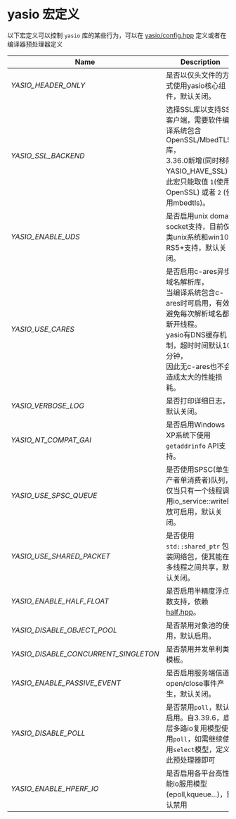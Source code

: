 # yasio 宏定义

以下宏定义可以控制 `yasio` 库的某些行为，可以在 [yasio/config.hpp](https://github.com/yasio/yasio/blob/dev/yasio/config.hpp) 定义或者在编译器预处理器定义

|Name|Description|
|----------|-----------------|
|*YASIO_HEADER_ONLY*|是否以仅头文件的方式使用yasio核心组件，默认关闭。|
|*YASIO_SSL_BACKEND*|选择SSL库以支持SSL客户端，需要软件编译系统包含OpenSSL/MbedTLS库，<br/>3.36.0新增(同时移除YASIO_HAVE_SSL)，此宏只能取值 `1`(使用OpenSSL) 或者 `2` (使用mbedtls)。|
|*YASIO_ENABLE_UDS*|是否启用unix domain socket支持，目前仅类unix系统和win10 RS5+支持，默认关闭。|
|*YASIO_USE_CARES*|是否启用c-ares异步域名解析库，<br/>当编译系统包含c-ares时可启用，有效避免每次解析域名都新开线程。<br/>yasio有DNS缓存机制，超时时间默认10分钟，<br/>因此无c-ares也不会造成太大的性能损耗。|
|*YASIO_VERBOSE_LOG*|是否打印详细日志，默认关闭。|
|*YASIO_NT_COMPAT_GAI*|是否启用Windows XP系统下使用 `getaddrinfo` API支持。|
|*YASIO_USE_SPSC_QUEUE*|是否使用SPSC(单生产者单消费者)队列，<br/>仅当只有一个线程调用io_service::write时放可启用，默认关闭。|
|*YASIO_USE_SHARED_PACKET*|是否使用 `std::shared_ptr` 包装网络包，使其能在多线程之间共享，默认关闭。|
|*YASIO_ENABLE_HALF_FLOAT*|是否启用半精度浮点数支持，依赖 [half.hpp](https://github.com/yasio/thirdparty/blob/master/half/half.hpp)。|
|*YASIO_DISABLE_OBJECT_POOL*|是否禁用对象池的使用，默认启用。|
|*YASIO_DISABLE_CONCURRENT_SINGLETON*|是否禁用并发单利类模板。|
|*YASIO_ENABLE_PASSIVE_EVENT*|是否启用服务端信道open/close事件产生，默认关闭。|
|*YASIO_DISABLE_POLL*|是否禁用`poll`，默认启用。自3.39.6，底层多路io复用模型使用`poll`，如需继续使用`select`模型，定义此预处理器即可|
|*YASIO_ENABLE_HPERF_IO*|是否启用各平台高性能io服用模型(epoll,kqueue...)，默认禁用|
